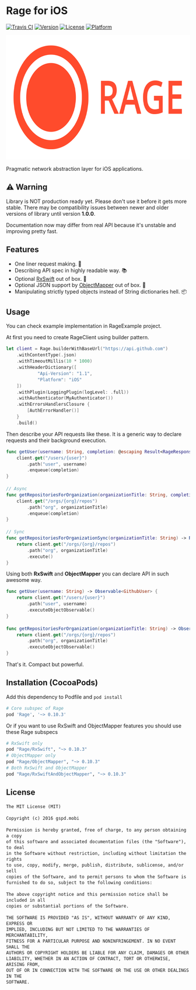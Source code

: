 Rage for iOS
=============================
[![Travis CI](https://api.travis-ci.org/gspd-mobi/rage-ios.svg?branch=master)](https://travis-ci.org/gspd-mobi/rage-ios)
[![Version](https://img.shields.io/cocoapods/v/Rage.svg?style=flat)](https://cocoapods.org/pods/Rage)
[![License](https://img.shields.io/cocoapods/l/Rage.svg?style=flat)](LICENSE.txt)
[![Platform](https://img.shields.io/cocoapods/p/Rage.svg?style=flat)](https://cocoapods.org/pods/Rage)

<p align="center">
  <img height="340" src="web/img/logo-text.png" />
</p>

Pragmatic network abstraction layer for iOS applications.

## :warning: Warning ##
Library is NOT production ready yet. Please don't use it before it gets more stable.
There may be compatibility issues between newer and older versions of library until version **1.0.0**.

Documentation now may differ from real API because it's unstable and improving pretty fast.

## Features ##
* One liner request making. :dart:
* Describing API spec in highly readable way. :books:
* Optional [RxSwift](https://github.com/ReactiveX/RxSwift) out of box. :rocket:
* Optional JSON support by [ObjectMapper](https://github.com/Hearst-DD/ObjectMapper) out of box. :ledger:
* Manipulating strictly typed objects instead of String dictionaries hell. :package:

## Usage ##
You can check example implementation in RageExample project.

At first you need to create RageClient using builder pattern.
```swift
let client = Rage.builderWithBaseUrl("https://api.github.com")
    .withContentType(.json)
    .withTimeoutMillis(10 * 1000)
    .withHeaderDictionary([
            "Api-Version": "1.1",
            "Platform": "iOS"
    ])
    .withPlugin(LoggingPlugin(logLevel: .full))
    .withAuthenticator(MyAuthenticator())
    .withErrorsHandlersClosure {
        [AuthErrorHandler()]
    }
    .build()
```
Then describe your API requests like these. It is a generic way to declare requests and their background execution.
```swift
func getUser(username: String, completion: @escaping Result<RageResponse, RageError> -> ()) {
    client.get("/users/{user}")
        .path("user", username)
        .enqueue(completion)
}

// Async
func getRepositoriesForOrganization(organizationTitle: String, completion: @escaping Result<RageResponse, RageError> -> ()) {
    client.get("/orgs/{org}/repos")
        .path("org", organizationTitle)
        .enqueue(completion)
}

// Sync
func getRepositoriesForOrganizationSync(organizationTitle: String) -> Result<RageResponse, RageError> {
    return client.get("/orgs/{org}/repos")
        .path("org", organizationTitle)
        .execute()
}
```

Using both **RxSwift** and **ObjectMapper** you can declare API in such awesome way.
```swift
func getUser(username: String) -> Observable<GithubUser> {
    return client.get("/users/{user}")
        .path("user", username)
        .executeObjectObservable()
}

func getRepositoriesForOrganization(organizationTitle: String) -> Observable<[GithubRepository]> {
    return client.get("/orgs/{org}/repos")
        .path("org", organizationTitle)
        .executeObjectObservable()
}
```
That's it. Compact but powerful.

## Installation (CocoaPods) ##
Add this dependency to Podfile and `pod install`
```ruby
# Core subspec of Rage
pod 'Rage', '~> 0.10.3'
```
Or if you want to use RxSwift and ObjectMapper features you should use these Rage subspecs
```ruby
# RxSwift only
pod "Rage/RxSwift", "~> 0.10.3"
# ObjectMapper only
pod "Rage/ObjectMapper", "~> 0.10.3"
# Both RxSwift and ObjectMapper
pod "Rage/RxSwiftAndObjectMapper", "~> 0.10.3"
```

License
-------
    The MIT License (MIT)

    Copyright (c) 2016 gspd.mobi

    Permission is hereby granted, free of charge, to any person obtaining a copy
    of this software and associated documentation files (the "Software"), to deal
    in the Software without restriction, including without limitation the rights
    to use, copy, modify, merge, publish, distribute, sublicense, and/or sell
    copies of the Software, and to permit persons to whom the Software is
    furnished to do so, subject to the following conditions:

    The above copyright notice and this permission notice shall be included in all
    copies or substantial portions of the Software.

    THE SOFTWARE IS PROVIDED "AS IS", WITHOUT WARRANTY OF ANY KIND, EXPRESS OR
    IMPLIED, INCLUDING BUT NOT LIMITED TO THE WARRANTIES OF MERCHANTABILITY,
    FITNESS FOR A PARTICULAR PURPOSE AND NONINFRINGEMENT. IN NO EVENT SHALL THE
    AUTHORS OR COPYRIGHT HOLDERS BE LIABLE FOR ANY CLAIM, DAMAGES OR OTHER
    LIABILITY, WHETHER IN AN ACTION OF CONTRACT, TORT OR OTHERWISE, ARISING FROM,
    OUT OF OR IN CONNECTION WITH THE SOFTWARE OR THE USE OR OTHER DEALINGS IN THE
    SOFTWARE.
